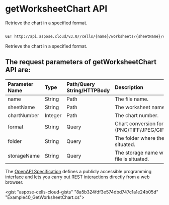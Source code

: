 # **getWorksheetChart API**

Retrieve the chart in a specified format. 

```bash

GET http://api.aspose.cloud/v3.0//cells/{name}/worksheets/{sheetName}/charts/{chartNumber}

```
Retrieve the chart in a specified format.

## The request parameters of **getWorksheetChart** API are: 

| Parameter Name | Type | Path/Query String/HTTPBody | Description | 
| :- | :- | :- |:- | 
|name|String|Path|The file name.|
|sheetName|String|Path|The worksheet name.|
|chartNumber|Integer|Path|The chart number.|
|format|String|Query|Chart conversion format.(PNG/TIFF/JPEG/GIF/EMF/BMP)|
|folder|String|Query|The folder where the file is situated.|
|storageName|String|Query|The storage name where the file is situated.|


The [OpenAPI Specification](https://reference.aspose.cloud/cells/#/ChartsController/GetWorksheetChart) defines a publicly accessible programming interface and lets you carry out REST interactions directly from a web browser.

<gist "aspose-cells-cloud-gists" "8a5b324fdf3e574dbd747c1a1e24b05d" "Example40_GetWorksheetChart.cs">

